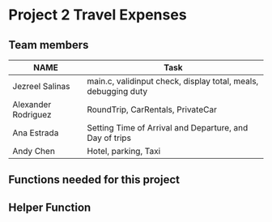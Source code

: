 # Project 2 Travel Expenses
## Team members
| NAME            | Task            |
| --------------- | --------------- |
| Jezreel Salinas  |  main.c, validinput check, display total, meals, debugging duty|
| Alexander Rodriguez       |  RoundTrip, CarRentals, PrivateCar |
| Ana Estrada  |  Setting Time of Arrival and Departure, and Day of trips |
| Andy Chen          |  Hotel, parking, Taxi  |

## Functions needed for this project

## Helper Function
